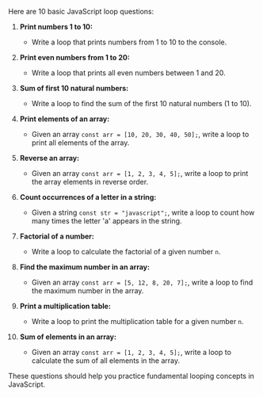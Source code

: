 Here are 10 basic JavaScript loop questions:

1. **Print numbers 1 to 10:**

   - Write a loop that prints numbers from 1 to 10 to the console.

2. **Print even numbers from 1 to 20:**

   - Write a loop that prints all even numbers between 1 and 20.

3. **Sum of first 10 natural numbers:**

   - Write a loop to find the sum of the first 10 natural numbers (1 to 10).

4. **Print elements of an array:**

   - Given an array `const arr = [10, 20, 30, 40, 50];`, write a loop to print all elements of the array.

5. **Reverse an array:**

   - Given an array `const arr = [1, 2, 3, 4, 5];`, write a loop to print the array elements in reverse order.

6. **Count occurrences of a letter in a string:**

   - Given a string `const str = "javascript";`, write a loop to count how many times the letter 'a' appears in the string.

7. **Factorial of a number:**

   - Write a loop to calculate the factorial of a given number `n`.

8. **Find the maximum number in an array:**

   - Given an array `const arr = [5, 12, 8, 20, 7];`, write a loop to find the maximum number in the array.

9. **Print a multiplication table:**

   - Write a loop to print the multiplication table for a given number `n`.

10. **Sum of elements in an array:**
    - Given an array `const arr = [1, 2, 3, 4, 5];`, write a loop to calculate the sum of all elements in the array.

These questions should help you practice fundamental looping concepts in JavaScript.
